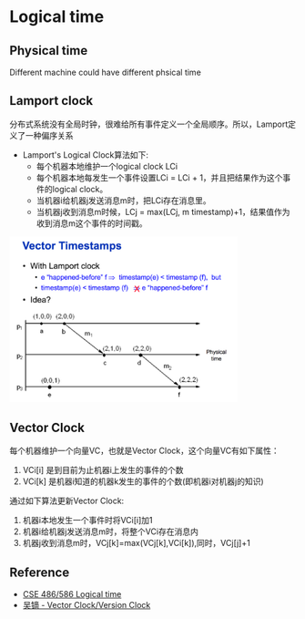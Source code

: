 # Logical time

## Physical time
Different machine could have different phsical time

## Lamport clock
分布式系统没有全局时钟，很难给所有事件定义一个全局顺序。所以，Lamport定义了一种偏序关系  

- Lamport's Logical Clock算法如下:<br/>
    - 每个机器本地维护一个logical clock LCi<br/>
    - 每个机器本地每发生一个事件设置LCi = LCi + 1，并且把结果作为这个事件的logical clock。<br/>
    - 当机器i给机器j发送消息m时，把LCi存在消息里。<br/>
    - 当机器j收到消息m时候，LCj = max(LCj, m timestamp)+1，结果值作为收到消息m这个事件的时间戳。<br/>

<img src="resources/pictures/lamport_time_issue.png" alt="lamport_time_issue" width="400"/>  

## Vector Clock
每个机器维护一个向量VC，也就是Vector Clock，这个向量VC有如下属性：  
1. VCi[i] 是到目前为止机器i上发生的事件的个数
2. VCi[k] 是机器i知道的机器k发生的事件的个数(即机器i对机器j的知识)

通过如下算法更新Vector Clock:  
1. 机器i本地发生一个事件时将VCi[i]加1
2. 机器i给机器j发送消息m时，将整个VCi存在消息内
3. 机器j收到消息m时，VCj[k]=max(VCj[k],VCi[k]),同时，VCj[j]+1

## Reference
- [CSE 486/586 Logical time](https://slideplayer.com/slide/8415056/)
- [吴镝 - Vector Clock/Version Clock](http://www.cnblogs.com/foxmailed/p/4985848.html)
